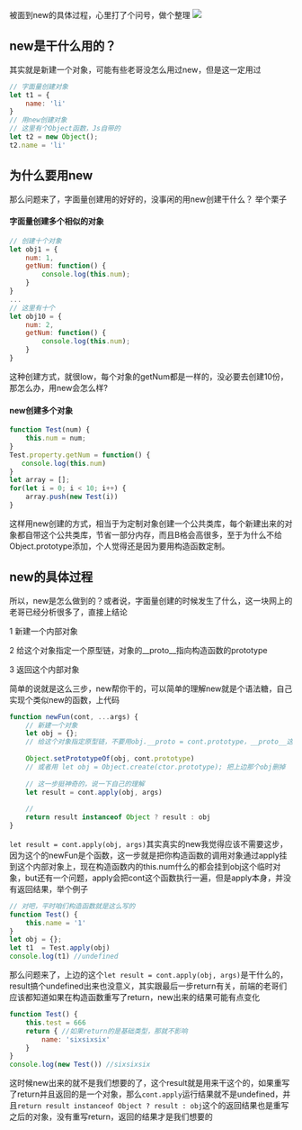 被面到new的具体过程，心里打了个问号，做个整理
![](https://user-gold-cdn.xitu.io/2019/10/7/16da66b764362990?w=155&h=175&f=png&s=69955)
## new是干什么用的？
其实就是新建一个对象，可能有些老哥没怎么用过new，但是这一定用过
```javascript
// 字面量创建对象 
let t1 = {
    name: 'li'
}
// 用new创建对象
// 这里有个Object函数，Js自带的
let t2 = new Object();
t2.name = 'li'
```
## 为什么要用new
那么问题来了，字面量创建用的好好的，没事闲的用new创建干什么？
举个栗子

#### 字面量创建多个相似的对象
```javascript
// 创建十个对象
let obj1 = {
    num: 1,
    getNum: function() {
        console.log(this.num);
    }
}
...
// 这里有十个
let obj10 = {
    num: 2,
    getNum: function() {
        console.log(this.num);
    }
}
```
这种创建方式，就很low，每个对象的getNum都是一样的，没必要去创建10份，那怎么办，用new会怎么样?
#### new创建多个对象
```javascript
function Test(num) {
    this.num = num;
}
Test.property.getNum = function() {
   console.log(this.num) 
}
let array = [];
for(let i = 0; i < 10; i++) {
    array.push(new Test(i))
}
```
这样用new创建的方式，相当于为定制对象创建一个公共类库，每个新建出来的对象都自带这个公共类库，节省一部分内存，而且B格会高很多，至于为什么不给Object.prototype添加，个人觉得还是因为要用构造函数定制。
## new的具体过程
所以，new是怎么做到的？或者说，字面量创建的时候发生了什么，这一块网上的老哥已经分析很多了，直接上结论

1 新建一个内部对象

2 给这个对象指定一个原型链，对象的__proto__指向构造函数的prototype

3 返回这个内部对象

简单的说就是这么三步，new帮你干的，可以简单的理解new就是个语法糖，自己实现个类似new的函数，上代码
```javascript
function newFun(cont, ...args) {
    // 新建一个对象 
    let obj = {};
    // 给这个对象指定原型链，不要用obj.__proto = cont.prototype，__proto__这种写法并不是很好
    
    Object.setPrototypeOf(obj, cont.prototype)
    // 或者用 let obj = Object.create(ctor.prototype); 把上边那个obj删掉
    
    // 这一步挺神奇的，说一下自己的理解
    let result = cont.apply(obj, args)
    
    // 
    return result instanceof Object ? result : obj
}

```
`let result = cont.apply(obj, args)`其实真实的new我觉得应该不需要这步，因为这个的newFun是个函数，这一步就是把你构造函数的调用对象通过apply挂到这个内部对象上，现在构造函数内的this.num什么的都会挂到obj这个临时对象，but还有一个问题，apply会把cont这个函数执行一遍，但是apply本身，并没有返回结果，举个例子
```javascript
// 对吧，平时咱们构造函数就是这么写的
function Test() {
    this.name = '1'
}
let obj = {};
let t1  = Test.apply(obj)
console.log(t1) //undefined
```
那么问题来了，上边的这个`let result = cont.apply(obj, args)`是干什么的，result搞个undefined出来也没意义，其实跟最后一步return有关，前端的老哥们应该都知道如果在构造函数重写了return，new出来的结果可能有点变化
```javascript
function Test() {
    this.test = 666
    return { //如果return的是基础类型，那就不影响
        name: 'sixsixsix'
    }
}
console.log(new Test()) //sixsixsix
```
这时候new出来的就不是我们想要的了，这个result就是用来干这个的，如果重写了return并且返回的是一个对象，那么`cont.apply`运行结果就不是undefined，并且`return result instanceof Object ? result : obj`这个的返回结果也是重写之后的对象，没有重写return，返回的结果才是我们想要的
